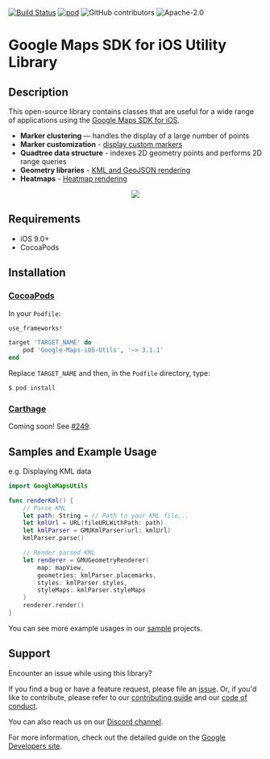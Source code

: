 [![Build Status](https://travis-ci.org/googlemaps/google-maps-ios-utils.svg?branch=master)](https://travis-ci.org/googlemaps/google-maps-ios-utils)
[![pod](https://img.shields.io/cocoapods/v/Google-Maps-iOS-Utils.svg)](https://cocoapods.org/pods/Google-Maps-iOS-Utils)
![GitHub contributors](https://img.shields.io/github/contributors/googlemaps/google-maps-ios-utils)
![Apache-2.0](https://img.shields.io/badge/license-Apache-blue)

Google Maps SDK for iOS Utility Library
=======================================

## Description

This open-source library contains classes that are useful for a wide
range of applications using the [Google Maps SDK for iOS][sdk].

- **Marker clustering** — handles the display of a large number of points
- **Marker customization** - [display custom markers][customizing-markers]
- **Quadtree data structure** - indexes 2D geometry points and performs
2D range queries
- **Geometry libraries** - [KML and GeoJSON rendering][geometry-rendering]
- **Heatmaps** - [Heatmap rendering][heatmap-rendering]

<p align="center"><img width=“80%" vspace=“10" src="https://cloud.githubusercontent.com/assets/16808355/16646253/77feeb96-446c-11e6-9ec1-19e12a7fb3ae.png"></p>

## Requirements

* iOS 9.0+
* CocoaPods

## Installation

### [CocoaPods](https://guides.cocoapods.org/using/using-cocoapods.html)

In your `Podfile`:

```ruby
use_frameworks!

target 'TARGET_NAME' do
    pod 'Google-Maps-iOS-Utils', '~> 3.1.1'
end
```

Replace `TARGET_NAME` and then, in the `Podfile` directory, type:

```bash
$ pod install
```

### [Carthage](https://github.com/Carthage/Carthage)

Coming soon! See [#249].

## Samples and Example Usage

e.g. Displaying KML data

```swift
import GoogleMapsUtils

func renderKml() {
    // Parse KML
    let path: String = // Path to your KML file...
    let kmlUrl = URL(fileURLWithPath: path)
    let kmlParser = GMUKmlParser(url: kmlUrl)
    kmlParser.parse()

    // Render parsed KML
    let renderer = GMUGeometryRenderer(
        map: mapView,
        geometries: kmlParser.placemarks,
        styles: kmlParser.styles,
        styleMaps: kmlParser.styleMaps
    )
    renderer.render()
}
```

You can see more example usages in our [sample][samples] projects.

## Support

Encounter an issue while using this library?

If you find a bug or have a feature request, please file an [issue].
Or, if you'd like to contribute, please refer to our [contributing guide][contributing] and our [code of conduct].

You can also reach us on our [Discord channel].

For more information, check out the detailed guide on the
[Google Developers site][devsite-guide].

[#249]: https://github.com/googlemaps/google-maps-ios-utils/issues/249
[Discord channel]: https://discord.gg/9fwRNWg
[contributing]: CONTRIBUTING.md
[code of conduct]: CODE_OF_CONDUCT.md
[devsite-guide]: https://developers.google.com/maps/documentation/ios-sdk/utility/
[sdk]: https://developers.google.com/maps/documentation/ios-sdk
[issue]: https://github.com/googlemaps/google-maps-ios-utils/issues
[customizing-markers]: CustomMarkers.md
[geometry-rendering]: GeometryRendering.md
[heatmap-rendering]: HeatmapRendering.md
[samples]: https://github.com/googlemaps/google-maps-ios-utils/tree/master/samples
